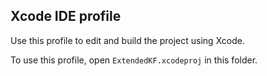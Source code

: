 ## Xcode IDE profile

Use this profile to edit and build the project using Xcode.

To use this profile, open `ExtendedKF.xcodeproj` in this folder.
